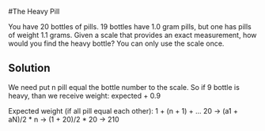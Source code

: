 #The Heavy Pill

You have 20 bottles of pills. 19 bottles have 1.0 gram pills, but one has pills of weight 1.1 grams. 
Given a scale that provides an exact measurement, how would you find the heavy bottle? 
You can only use the scale once.

## Solution

We need put n pill equal the bottle number to the scale. So if 9 bottle is heavy, than we receive weight:
expected + 0.9

Expected weight (if all pill equal each other): 1 + (n + 1) + ... 20 -> (a1 + aN)/2 * n -> (1 + 20)/2 * 20 -> 210 
